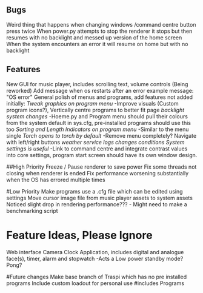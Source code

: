 ## Bugs

Weird thing that happens when changing windows
/command centre button press twice
When power.py attempts to stop the renderer it stops but then resumes with no backlight and messed up version of the home screen
When the system encounters an error it will resume on home but with no backlight

## Features
New GUI for music player, includes scrolling text, volume controls (Being reworked)
Add message when os restarts after an error example message: "OS error"
General polish of menus and programs, add features not added initially:
  *Tweak graphics on program menu* -Improve visuals (Custom program icons?), Vertically centre programs to better fit page
  *backlight system changes* -Hoeme.py and Program menu should pull their colours from the system default in sys.cfg, pre-installed programs should use this too
  *Sorting and Length Indicators on program menu* -Similar to the menu single
  *Torch opens to torch by default* -Remove menu completely? Navigate with left/right buttons
  *weather service logs changes conditions*
  *System settings is useful* -Link to command centre and integrate contrast values into core settings, program start screen should have its own window design.

##High Priority
Freeze / Pause renderer to save power
Fix some threads not closing when renderer is ended
Fix performance worsening substantially when the OS has errored multiple times

#Low Priority
Make programs use a .cfg file which can be edited using settings
Move cursor image file from music player assets to system assets
Noticed slight drop in rendering performance??? - Might need to make a benchmarking script

# Feature Ideas, Please Ignore
Web interface
Camera
Clock Application, includes digital and analogue face(s), timer, alarm and stopwatch -Acts a Low power standby mode?
Pong? 

#Future changes
Make base branch of Traspi which has no pre installed programs
Include custom loadout for personal use #includes Programs
